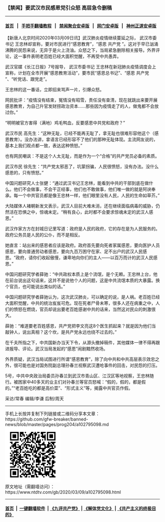 ### 【禁闻】要武汉市民感恩党引众怒 高层急令删稿
------------------------

#### [首页](https://github.com/gfw-breaker/banned-news/blob/master/README.md) &nbsp;&nbsp;|&nbsp;&nbsp; [手把手翻墙教程](https://github.com/gfw-breaker/guides/wiki) &nbsp;&nbsp;|&nbsp;&nbsp; [禁闻聚合安卓版](https://github.com/gfw-breaker/bn-android) &nbsp;&nbsp;|&nbsp;&nbsp; [网门安卓版](https://github.com/oGate2/oGate) &nbsp;&nbsp;|&nbsp;&nbsp; [神州正道安卓版](https://github.com/SzzdOgate/update) 



<div><div class="post_content" itemprop="articleBody">
 <p>
  【新唐人北京时间2020年03月09日讯】武汉肺炎疫情继续蔓延之际，
  <ok href="https://www.ntdtv.com/gb/武汉市委书记.htm">
   武汉市委书记
  </ok>
  王忠林却宣称，要对市民进行“感恩教育”，“感恩
  <ok href="https://www.ntdtv.com/gb/共产党.htm">
   共产党
  </ok>
  ”。这对于早已汹涌沸腾的民怨来说，无异于是火上浇油。众怒之下，当局紧急删除相关报导。外界评论，这一事件表明老百姓已经大面积觉醒，不再受中共愚弄。
 </p>
 <p>
  武汉官媒《长江日报》7号报导，
  <ok href="https://www.ntdtv.com/gb/武汉市委书记.htm">
   武汉市委书记
  </ok>
  王忠林在新冠肺炎疫情调度会上宣称，计划在全市开展“感恩教育活动”，要市民“感恩总书记”、“感恩
  <ok href="https://www.ntdtv.com/gb/共产党.htm">
   共产党
  </ok>
  ”、“听党话、跟党走”。
 </p>
 <p>
  王忠林的这一番话，立即招来骂声一片，引爆众怒。
 </p>
 <p>
  网民批评：“疫情没有结束，冤情没有昭雪，责任没有查清，现在就跳出来要开展感恩教育，为自己升官发财捞政治资本……那些因为疫情走了的人，做鬼都不会放过你。”
 </p>
 <p>
  “明明被官方害得（满地）鸡毛鸭血，反要感恩中共党和政府？”
 </p>
 <p>
  <ok href="https://www.ntdtv.com/gb/武汉市民.htm">
   武汉市民
  </ok>
  高先生：“这种无耻，已经不能再无耻了，拿无耻也很难形容他这个（感恩教育）。没办法讲，拿语言已经形容不了他们的那种无耻体现。主流网友说的，基本上我们观点都一致，表达这种愤怒。”
 </p>
 <p>
  也有网民嘲讽：不是这个人太无耻，而是作为一个“合格”的共产党员必备的素质。
 </p>
 <p>
  <ok href="https://www.ntdtv.com/gb/武汉市民.htm">
   武汉市民
  </ok>
  徐先生：“共产党太邪恶了，坑蒙拐骗，人民很愤怒，没有办法。没什么感恩的，只有愤怒。”
 </p>
 <p>
  中国问题研究人士张健：“通过武汉书记王忠林，能看到中共的干部到底在做什么。他们不会做事，不会干正经事，他们也不敢做事，他们唯一做的就是阿谀奉承。每一个中共官员都是像王忠林一样，他们眼里没有人民，人民的生命如草芥。”
 </p>
 <p>
  大陆媒体人褚朝新发文表示，武汉人目前大难未消，还在继续面临病毒的威胁，仍然活在恐惧之中，惊魂未定。“稍有良心，此时都不会要求惊魂未定的武汉人感恩。”
 </p>
 <p>
  武汉作家方方在封城日记里写道：政府是人民的政府，它的存在是为人民服务的。政府公务员是人民的公仆，而不是相反。
 </p>
 <p>
  她直言：站出来的感恩者应该是政府。政府首先要向死者家属感恩，要向医护人员感恩，要向普通劳动者感恩，要向九百万困守在家、足不出户的武汉人民感恩。“政府，请你们收起傲慢，谦卑地向你们的主人——以百万而计的武汉人民感恩。”
 </p>
 <p>
  中国问题研究学者薛驰：“中共政权本质上是个流氓，是个无赖。王忠林上台，他在前台说出这句话来，这并不是说他个人的问题，这是中共流氓本质的大暴露。换个官员，也可能说出类似的话。”
 </p>
 <p>
  中国问题研究学者薛驰认为，这次武汉肺炎，可以确定的说，是人祸。老百姓已经大面积觉醒，中共的统治岌岌可危。现在死者尸骨未寒，很多人还在病重之中，人们的愤怒在燃烧，官员却说出要老百姓感谢中共的话来，当然这对民众的刺激很大。
 </p>
 <p>
  薛驰：“难道要老百姓感恩，共产党把李文亮这8个医生抓起来？就是因为他们当敲钟人，说出真相？这个坎，是共产党永远也绕不过去的。”
 </p>
 <p>
  在千夫所指之下，中共国新办当天下令，从源头撤掉稿件，其他媒体一律不得再跟进报导、评论。武汉当局发起的“感恩”闹剧黯然收场。
 </p>
 <p>
  外界质疑，武汉当局试图进行所谓“感恩教育”，除了向中共和中共高层表示效忠之外，很可能也是对国务院副总理孙春兰视察武汉遭呛事件的回击，对民怨的打压。
 </p>
 <p>
  5号，中共中央政治局委员孙春兰到武汉市青山区、江汉区等地视察，王忠林随行。被困家中40多天的业主们对孙春兰等官员怒喊：“假的，假的，都是假的。”“老百姓吃的都是高价菜”、“形式主义”等，揭露中共官员作假。
 </p>
 <p>
  采访/常春 编辑/李谦 后制/周天
 </p>
 <div class="single_ad">
 </div>
</div>
</div>
<hr/>
手机上长按并复制下列链接或二维码分享本文章：<br/>
https://github.com/gfw-breaker/banned-news/blob/master/pages/prog204/a102795098.md <br/>
<a href='https://github.com/gfw-breaker/banned-news/blob/master/pages/prog204/a102795098.md'><img src='https://github.com/gfw-breaker/banned-news/blob/master/pages/prog204/a102795098.md.png'/></a> <br/>
原文地址（需翻墙访问）：https://www.ntdtv.com/gb/2020/03/09/a102795098.html


------------------------
#### [首页](https://github.com/gfw-breaker/banned-news/blob/master/README.md) &nbsp;|&nbsp; [一键翻墙软件](https://github.com/gfw-breaker/nogfw/blob/master/README.md) &nbsp;| [《九评共产党》](https://github.com/gfw-breaker/9ping.md/blob/master/README.md#九评之一评共产党是什么) | [《解体党文化》](https://github.com/gfw-breaker/jtdwh.md/blob/master/README.md) | [《共产主义的终极目的》](https://github.com/gfw-breaker/gczydzjmd.md/blob/master/README.md)


<img src='http://gfw-breaker.win/banned-news/pages/prog204/a102795098.md' width='0px' height='0px'/>